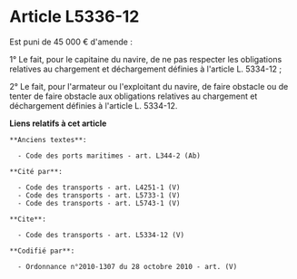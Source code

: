 # Article L5336-12

Est puni de 45 000 € d'amende : 

1° Le fait, pour le capitaine du navire, de ne pas respecter les obligations relatives au chargement et déchargement définies
à l'article L. 5334-12 ; 

2° Le fait, pour l'armateur ou l'exploitant du navire, de faire obstacle ou de tenter de faire obstacle aux obligations
relatives au chargement et déchargement définies à l'article L. 5334-12.

**Liens relatifs à cet article**

	**Anciens textes**:

	  - Code des ports maritimes - art. L344-2 (Ab)

	**Cité par**:

	  - Code des transports - art. L4251-1 (V)
	  - Code des transports - art. L5733-1 (V)
	  - Code des transports - art. L5743-1 (V)

	**Cite**:

	  - Code des transports - art. L5334-12 (V)

	**Codifié par**:

	  - Ordonnance n°2010-1307 du 28 octobre 2010 - art. (V)
